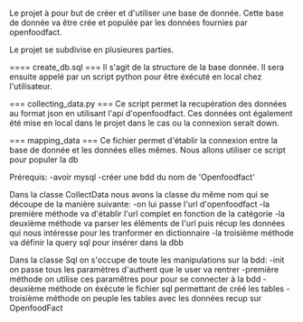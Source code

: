 Le projet à pour but de créer et d'utiliser une base de donnée.
Cette base de donnée va être crée et populée par les données fournies par openfoodfact.

Le projet se subdivise en plusieures parties. 


==== create_db.sql ===
Il s'agit de la structure de la base donnée. 
Il sera ensuite appelé par un script python pour être éxécuté en local chez l'utilisateur.

=== collecting_data.py ===
Ce script permet la recupération des données au format json en utilisant l'api d'openfoodfact.
Ces données ont également été mise en local dans le projet dans le cas ou la connexion serait down.

=== mapping_data ===
Ce fichier permet d'établir la connexion entre la base de donnée et les données elles mêmes.
Nous allons utiliser ce script pour populer la db


Prérequis:
    -avoir mysql 
    -créer une bdd du nom de 'Openfoodfact'


Dans la classe CollectData nous avons la classe du même nom qui se découpe de la manière suivante:
    -on lui passe l'url d'openfoodfact 
    -la première méthode va d'établir l'url complet en fonction de la catégorie 
    -la deuxième méthode va parser les éléments de l'url puis récup les données qui nous intéresse pour les 
    tranformer en dictionnaire
    -la troisième méthode va définir la query sql pour insérer dans la dbb

Dans la classe Sql on s'occupe de toute les manipulations sur la bdd:
    -init on passe tous les paramètres d'authent que le user va rentrer 
    -première méthode on utilise ces paramêtres pour pour se connecter à la bdd
    -deuxième méthode on éxécute le fichier sql permettant de créé les tables 
    -troisième méthode on peuple les tables avec les données recup sur OpenfoodFact

